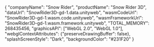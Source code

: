 {
"companyName": "Snow Rider",
"productName": "Snow Rider 3D",
"dataUrl": "SnowRider3D-gd-1.data.unityweb",
"wasmCodeUrl": "SnowRider3D-gd-1.wasm.code.unityweb",
"wasmFrameworkUrl": "SnowRider3D-gd-1.wasm.framework.unityweb",
"TOTAL_MEMORY": 268435456,
"graphicsAPI": ["WebGL 2.0", "WebGL 1.0"],
"webglContextAttributes": {"preserveDrawingBuffer": false},
"splashScreenStyle": "Dark",
"backgroundColor": "#231F20"
} 
